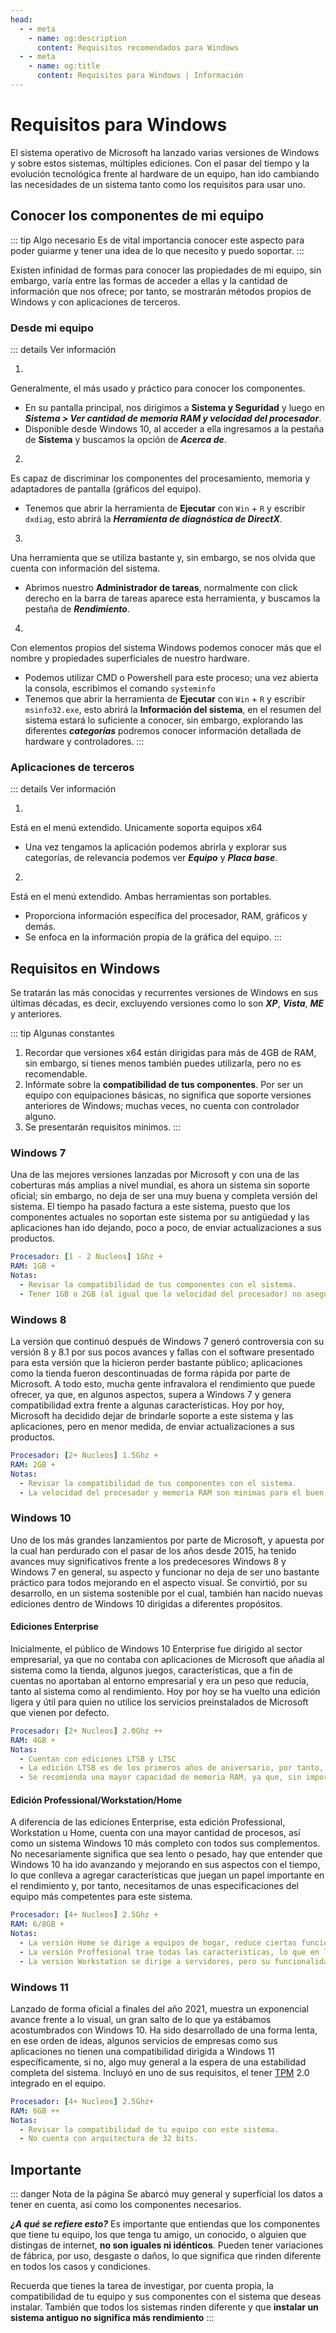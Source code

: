 ```yaml
---
head:
  - - meta
    - name: og:description
      content: Requisitos recomendados para Windows
  - - meta
    - name: og:title
      content: Requisitos para Windows | Información
---
```


# Requisitos para Windows
El sistema operativo de Microsoft ha lanzado varias versiones de Windows y sobre estos sistemas, múltiples ediciones. Con el pasar del tiempo y la evolución tecnológica frente al hardware de un equipo, han ido cambiando las necesidades de un sistema tanto como los requisitos para usar uno.


## Conocer los componentes de mi equipo
::: tip Algo necesario
Es de vital importancia conocer este aspecto para poder guiarme y tener una idea de lo que necesito y puedo soportar.
:::

Existen infinidad de formas para conocer las propiedades de mi equipo, sin embargo, varía entre las formas de acceder a ellas y la cantidad de información que nos ofrece; por tanto, se mostrarán métodos propios de Windows y con aplicaciones de terceros.


### Desde mi equipo
::: details Ver información
1. <Badge type="tip" text="Configuracion y Panel de Control" />
Generalmente, el más usado y práctico para conocer los componentes.
  - <Badge type="info" text="Panel de control" /> En su pantalla principal, nos dirigimos a **Sistema y Seguridad** y luego en ***Sistema > Ver cantidad de memoria RAM y velocidad del procesador***.
  - <Badge type="info" text="Configuración" /> Disponible desde Windows 10, al acceder a ella ingresamos a la pestaña de **Sistema** y buscamos la opción de ***Acerca de***.

2. <Badge type="tip" text="Información de DirectX" />
Es capaz de discriminar los componentes del procesamiento, memoria y adaptadores de pantalla (gráficos del equipo).
  - <Badge type="info" text="Diagnostico DirectX" /> Tenemos que abrir la herramienta de **Ejecutar** con `Win` + `R` y escribir `dxdiag`, esto abrirá la ***Herramienta de diagnóstica de DirectX***.

3. <Badge type="tip" text="Administrador de Tareas" />
Una herramienta que se utiliza bastante y, sin embargo, se nos olvida que cuenta con información del sistema.
  - <Badge type="info" text="Rendimiento" /> Abrimos nuestro **Administrador de tareas**, normalmente con click derecho en la barra de tareas aparece esta herramienta, y buscamos la pestaña de ***Rendimiento***.

4. <Badge type="tip" text="Información detallada" />
Con elementos propios del sistema Windows podemos conocer más que el nombre y propiedades superficiales de nuestro hardware.
  - <Badge type="info" text="Consola" /> Podemos utilizar CMD o Powershell para este proceso; una vez abierta la consola, escribimos el comando `systeminfo`
  - <Badge type="info" text="Información del sistema" /> Tenemos que abrir la herramienta de **Ejecutar** con `Win` + `R` y escribir `msinfo32.exe`, esto abrirá la **Información del sistema**, en el resumen del sistema estará lo suficiente a conocer, sin embargo, explorando las diferentes ***categorías*** podremos conocer información detallada de hardware y controladores.
:::

### Aplicaciones de terceros
::: details Ver información
1. <Badge type="tip" text="AIDA64" />
Está en el menú extendido. Unicamente soporta equipos x64
  - <Badge type="info" text="AIDA64" /> Una vez tengamos la aplicación podemos abrirla y explorar sus categorías, de relevancia podemos ver ***Equipo*** y ***Placa base***.

2. <Badge type="tip" text="CPU/GPU-Z" />
Está en el menú extendido. Ambas herramientas son portables.
  - <Badge type="info" text="CPU-Z" /> Proporciona información específica del procesador, RAM, gráficos y demás.
  - <Badge type="info" text="GPU-Z" /> Se enfoca en la información propia de la gráfica del equipo.
:::

## Requisitos en Windows
Se tratarán las más conocidas y recurrentes versiones de Windows en sus últimas décadas, es decir, excluyendo versiones como lo son ***XP***, ***Vista***, ***ME*** y anteriores.

::: tip Algunas constantes
1. Recordar que versiones x64 están dirigidas para más de 4GB de RAM, sin embargo, si tienes menos también puedes utilizarla, pero no es recomendable.
2. Infórmate sobre la **compatibilidad de tus componentes**. Por ser un equipo con equipaciones básicas, no significa que soporte versiones anteriores de Windows; muchas veces, no cuenta con controlador alguno.
3. Se presentarán requisitos mínimos.
:::


### Windows 7
Una de las mejores versiones lanzadas por Microsoft y con una de las coberturas más amplias a nivel mundial, es ahora un sistema sin soporte oficial; sin embargo, no deja de ser una muy buena y completa versión del sistema. El tiempo ha pasado factura a este sistema, puesto que los componentes actuales no soportan este sistema por su antigüedad y las aplicaciones han ido dejando, poco a poco, de enviar actualizaciones a sus productos.

```yml
Procesador: [1 - 2 Nucleos] 1Ghz +
RAM: 1GB +
Notas:
  - Revisar la compatibilidad de tus componentes con el sistema.
  - Tener 1GB o 2GB (al igual que la velocidad del procesador) no asegura un funcionamiento optimo.
```

### Windows 8
La versión que continuó después de Windows 7 generó controversia con su versión 8 y 8.1 por sus pocos avances y fallas con el software presentado para esta versión que la hicieron perder bastante público; aplicaciones como la tienda fueron descontinuadas de forma rápida por parte de Microsoft. A todo esto, mucha gente infravalora el rendimiento que puede ofrecer, ya que, en algunos aspectos, supera a Windows 7 y genera compatibilidad extra frente a algunas características. Hoy por hoy, Microsoft ha decidido dejar de brindarle soporte a este sistema y las aplicaciones, pero en menor medida, de enviar actualizaciones a sus productos.

```yml
Procesador: [2+ Nucleos] 1.5Ghz +
RAM: 2GB +
Notas:
  - Revisar la compatibilidad de tus componentes con el sistema.
  - La velocidad del procesador y memoria RAM son minimas para el buen funcionar. Puede usarse Windows 7 en lo posible para un mejor rendimiento.
```

### Windows 10
Uno de los más grandes lanzamientos por parte de Microsoft, y apuesta por la cual han perdurado con el pasar de los años desde 2015, ha tenido avances muy significativos frente a los predecesores Windows 8 y Windows 7 en general, su aspecto y funcionar no deja de ser uno bastante práctico para todos mejorando en el aspecto visual. Se convirtió, por su desarrollo, en un sistema sostenible por el cual, también han nacido nuevas ediciones dentro de Windows 10 dirigidas a diferentes propósitos.

#### Ediciones Enterprise
Inicialmente, el público de Windows 10 Enterprise fue dirigido al sector empresarial, ya que no contaba con aplicaciones de Microsoft que añadía al sistema como la tienda, algunos juegos, características, que a fin de cuentas no aportaban al entorno empresarial y era un peso que reducía, tanto al sistema como al rendimiento. Hoy por hoy se ha vuelto una edición ligera y útil para quien no utilice los servicios preinstalados de Microsoft que vienen por defecto.

```yml
Procesador: [2+ Nucleos] 2.0Ghz ++
RAM: 4GB +
Notas:
  - Cuentan con ediciones LTSB y LTSC
  - La edición LTSB es de los primeros años de aniversario, por tanto, puede llegar a no ser compatible con software/hardware actual.
  - Se recomienda una mayor capacidad de memoria RAM, ya que, sin importar que sea una edición ligera, no deja de ser un sistema Windows 10 (con muchos procesos)
```

#### Edición Professional/Workstation/Home
A diferencia de las ediciones Enterprise, esta edición Professional, Workstation u Home, cuenta con una mayor cantidad de procesos, así como un sistema Windows 10 más completo con todos sus complementos. No necesariamente significa que sea lento o pesado, hay que entender que Windows 10 ha ido avanzando y mejorando en sus aspectos con el tiempo, lo que conlleva a agregar características que juegan un papel importante en el rendimiento y, por tanto, necesitamos de unas especificaciones del equipo más competentes para este sistema.

```yml
Procesador: [4+ Nucleos] 2.5Ghz +
RAM: 6/8GB +
Notas:
  - La versión Home se dirige a equipos de hogar, reduce ciertas funcionalidades que trae Windows 10 en general.
  - La versión Proffesional trae todas las caracteristicas, lo que en la medida de lo posible, puede llevar Windows 10.
  - La versión Workstation se dirige a servidores, pero su funcionalidad no se limita a ello; cuenta con una mejor gestión de procesos y un mejor rendimiento general para trabajos pesados.
```

### Windows 11
Lanzado de forma oficial a finales del año 2021, muestra un exponencial avance frente a lo visual, un gran salto de lo que ya estábamos acostumbrados con Windows 10. Ha sido desarrollado de una forma lenta, en ese orden de ideas, algunos servicios de empresas como sus aplicaciones no tienen una compatibilidad dirigida a Windows 11 específicamente, si no, algo muy general a la espera de una estabilidad completa del sistema. Incluyó en uno de sus requisitos, el tener [TPM](https://www.xataka.com/basics/que-tpm-como-comprobar-tu-ordenador-tiene-para-poder-instalar-windows-11) 2.0 integrado en el equipo.

```yml
Procesador: [4+ Nucleos] 2.5Ghz+
RAM: 6GB ++
Notas:
  - Revisar la compatibilidad de tu equipo con este sistema.
  - No cuenta con arquitectura de 32 bits.
```


## Importante
::: danger Nota de la página
Se abarcó muy general y superficial los datos a tener en cuenta, así como los componentes necesarios.

***¿A qué se refiere esto?***
Es importante que entiendas que los componentes que tiene tu equipo, los que tenga tu amigo, un conocido, o alguien que distingas de internet, **no son iguales ni idénticos**. Pueden tener variaciones de fábrica, por uso, desgaste o daños, lo que significa que rinden diferente en todos los casos y condiciones.

Recuerda que tienes la tarea de investigar, por cuenta propia, la compatibilidad de tu equipo y sus componentes con el sistema que deseas instalar.
También que todos los sistemas rinden diferente y que **instalar un sistema antiguo no significa más rendimiento**
:::
